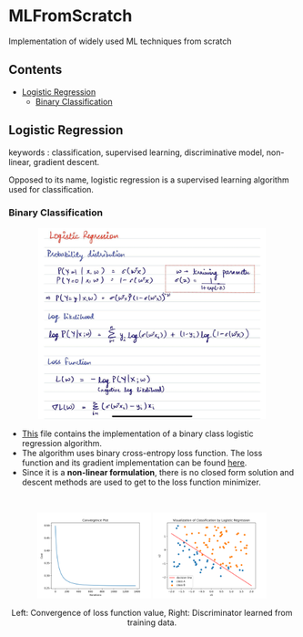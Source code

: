 # MLFromScratch
Implementation of widely used ML techniques from scratch

## Contents
- [Logistic Regression](#logistic-regression)
    - [Binary Classification](#binary-classification)


## Logistic Regression

keywords : classification, supervised learning, discriminative model, non-linear, gradient descent.

Opposed to its name, logistic regression is a supervised learning algorithm used for classification. 

### Binary Classification

<p align="center">
<img src="logistic-regression/images/theory.jpg" alt="theory" width="400"/>
</p>

- [This]() file contains the implementation of a binary class logistic regression algorithm. 
- The algorithm uses binary cross-entropy loss function. The loss function and its gradient implementation can be found [here]().
- Since it is a **non-linear formulation**, there is no closed form solution and descent methods are used to get to the loss function minimizer.

<br/>

<p align="center">
<img src="logistic-regression/images/lossfunc.png" alt="loss function" width="200"/>
<img src="logistic-regression/images/discriminator.png" alt="discriminator" width="200"/>
</p>
<p align = "center">
Left: Convergence of loss function value, Right: Discriminator learned from training data.
</p>
